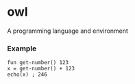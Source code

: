 # owl

A programming language and environment

### Example

```owl
fun get-number() 123
x = get-number() + 123
echo(x) ; 246
```
